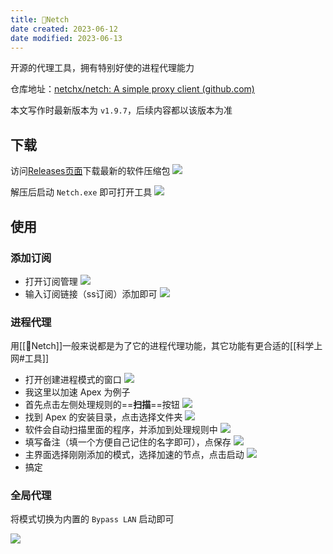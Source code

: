```yaml
---
title: 🤖Netch
date created: 2023-06-12
date modified: 2023-06-13
---
```


开源的代理工具，拥有特别好使的进程代理能力

仓库地址：[netchx/netch: A simple proxy client (github.com)](https://github.com/netchx/netch)

本文写作时最新版本为 `v1.9.7`，后续内容都以该版本为准

## 下载

访问[Releases页面](https://github.com/netchx/netch/releases)下载最新的软件压缩包
![](https://vercel-proxy.norah1to.com/proxy/raw.githubusercontent.com/NoraH1to/cdn/master/img/20230612215757.png)

解压后启动 `Netch.exe` 即可打开工具
![](https://vercel-proxy.norah1to.com/proxy/raw.githubusercontent.com/NoraH1to/cdn/master/img/20230612220052.png)

## 使用

### 添加订阅

- 打开订阅管理
	![](https://vercel-proxy.norah1to.com/proxy/raw.githubusercontent.com/NoraH1to/cdn/master/img/20230612220238.png)
- 输入订阅链接（ss订阅）添加即可
	![](https://vercel-proxy.norah1to.com/proxy/raw.githubusercontent.com/NoraH1to/cdn/master/img/20230612220342.png)

### 进程代理

用[[🤖Netch]]一般来说都是为了它的进程代理功能，其它功能有更合适的[[科学上网#工具]]

- 打开创建进程模式的窗口
	![](https://vercel-proxy.norah1to.com/proxy/raw.githubusercontent.com/NoraH1to/cdn/master/img/20230612220734.png)
- 我这里以加速 Apex 为例子
- 首先点击左侧处理规则的==**扫描**==按钮
	![](https://vercel-proxy.norah1to.com/proxy/raw.githubusercontent.com/NoraH1to/cdn/master/img/20230612220954.png)
- 找到 Apex 的安装目录，点击选择文件夹
	![](https://vercel-proxy.norah1to.com/proxy/raw.githubusercontent.com/NoraH1to/cdn/master/img/20230612221054.png)
- 软件会自动扫描里面的程序，并添加到处理规则中
	![](https://vercel-proxy.norah1to.com/proxy/raw.githubusercontent.com/NoraH1to/cdn/master/img/20230612221228.png)
- 填写备注（填一个方便自己记住的名字即可），点保存
	![](https://vercel-proxy.norah1to.com/proxy/raw.githubusercontent.com/NoraH1to/cdn/master/img/20230612221628.png)
- 主界面选择刚刚添加的模式，选择加速的节点，点击启动
	![](https://vercel-proxy.norah1to.com/proxy/raw.githubusercontent.com/NoraH1to/cdn/master/img/20230612221905.png)
- 搞定

### 全局代理

将模式切换为内置的 `Bypass LAN` 启动即可

![](https://vercel-proxy.norah1to.com/proxy/raw.githubusercontent.com/NoraH1to/cdn/master/img/20230613134645.png)

